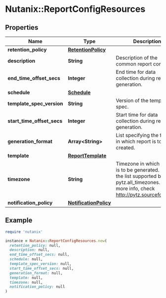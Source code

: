 # Nutanix::ReportConfigResources

## Properties

| Name | Type | Description | Notes |
| ---- | ---- | ----------- | ----- |
| **retention_policy** | [**RetentionPolicy**](RetentionPolicy.md) |  | [optional] |
| **description** | **String** | Description of the common report config. | [optional] |
| **end_time_offset_secs** | **Integer** | End time for data collection during report generation. | [optional] |
| **schedule** | [**Schedule**](Schedule.md) |  | [optional] |
| **template_spec_version** | **String** | Version of the template spec. | [optional] |
| **start_time_offset_secs** | **Integer** | Start time for data collection during report generation. | [optional] |
| **generation_format** | **Array&lt;String&gt;** | List specifying the formats in which report is to be created. | [optional] |
| **template** | [**ReportTemplate**](ReportTemplate.md) |  |  |
| **timezone** | **String** | Timezone in which report is to be generated. This is the list supported by pytz.all_timezones. For more info, check http://pytz.sourceforge.net  | [optional] |
| **notification_policy** | [**NotificationPolicy**](NotificationPolicy.md) |  | [optional] |

## Example

```ruby
require 'nutanix'

instance = Nutanix::ReportConfigResources.new(
  retention_policy: null,
  description: null,
  end_time_offset_secs: null,
  schedule: null,
  template_spec_version: null,
  start_time_offset_secs: null,
  generation_format: null,
  template: null,
  timezone: null,
  notification_policy: null
)
```

